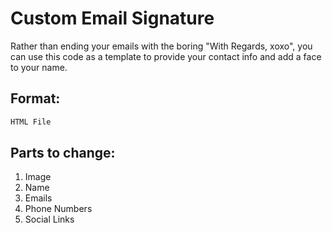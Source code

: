 # Custom Email Signature
Rather than ending your emails with the boring "With Regards, xoxo", you can use this code as a template to provide your contact info and add a face to your name. 

## Format: 
```bash
HTML File
```

## Parts to change: 
1. Image
2. Name
3. Emails
4. Phone Numbers
5. Social Links
